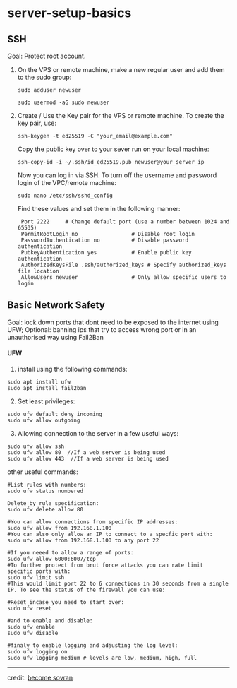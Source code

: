 # server-setup-basics

## SSH
Goal: Protect root account. 
1. On the VPS or remote machine, make a new regular user and add them to the sudo group:
   
   ```sudo adduser newuser```
   
   ```sudo usermod -aG sudo newuser```

2. Create / Use the Key pair for the VPS or remote machine. To create the key pair, use:

   ```ssh-keygen -t ed25519 -C "your_email@example.com"```

   Copy the public key over to your sever run on your local machine:

   ```ssh-copy-id -i ~/.ssh/id_ed25519.pub newuser@your_server_ip```

   Now you can log in via SSH. To turn off the username and password login of the VPC/remote machine:

   ```sudo nano /etc/ssh/sshd_config```

   Find these values and set them in the following manner:

   ```
    Port 2222     # Change default port (use a number between 1024 and 65535)
    PermitRootLogin no                 # Disable root login
    PasswordAuthentication no          # Disable password authentication
    PubkeyAuthentication yes           # Enable public key authentication
    AuthorizedKeysFile .ssh/authorized_keys # Specify authorized_keys file location
    AllowUsers newuser                 # Only allow specific users to login
   ```

## Basic Network Safety
Goal: lock down ports that dont need to be exposed to the internet using UFW; Optional: banning ips that try to access wrong port or in an unauthorised way using Fail2Ban
#### UFW
1. install using the following commands: 
```
sudo apt install ufw
sudo apt install fail2ban
```

2. Set least privileges:
```
sudo ufw default deny incoming
sudo ufw allow outgoing
```

3. Allowing connection to the server in a few useful ways:
```
sudo ufw allow ssh
sudo ufw allow 80  //If a web server is being used
sudo ufw allow 443  //If a web server is being used
```

other useful commands: 
```
#List rules with numbers:
sudo ufw status numbered

Delete by rule specification:
sudo ufw delete allow 80

#You can allow connections from specific IP addresses:
sudo ufw allow from 192.168.1.100
#You can also only allow an IP to connect to a specfic port with: 
sudo ufw allow from 192.168.1.100 to any port 22

#If you neeed to allow a range of ports: 
sudo ufw allow 6000:6007/tcp
#To further protect from brut force attacks you can rate limit specific ports with: 
sudo ufw limit ssh
#This would limit port 22 to 6 connections in 30 seconds from a single IP. To see the status of the firewall you can use: 

#Reset incase you need to start over: 
sudo ufw reset

#and to enable and disable: 
sudo ufw enable 
sudo ufw disable 

#finaly to enable logging and adjusting the log level: 
sudo ufw logging on
sudo ufw logging medium # levels are low, medium, high, full 
```


---
credit: [become sovran](https://becomesovran.com/blog/server-setup-basics.html)
